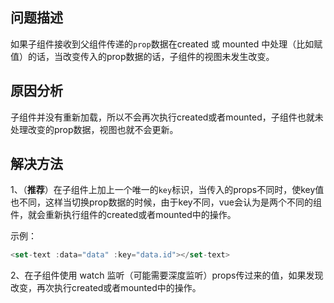 ## 问题描述

如果子组件接收到父组件传递的`prop`数据在created 或 mounted 中处理（比如赋值）的话，当改变传入的prop数据的话，子组件的视图未发生改变。



## 原因分析

子组件并没有重新加载，所以不会再次执行created或者mounted，子组件也就未处理改变的prop数据，视图也就不会更新。

## 解决方法

1、（**推荐**）在子组件上加上一个唯一的`key`标识，当传入的props不同时，使key值也不同，这样当切换prop数据的时候，由于key不同，vue会认为是两个不同的组件，就会重新执行组件的created或者mounted中的操作。

示例：

```js
<set-text :data="data" :key="data.id"></set-text>
```



2、在子组件使用 watch 监听（可能需要深度监听）props传过来的值，如果发现改变，再次执行created或者mounted中的操作。



